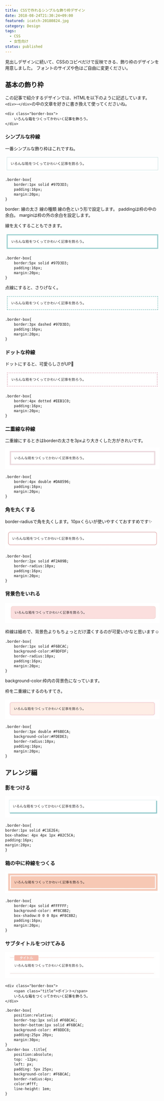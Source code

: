 ```yaml
---
title: CSSで作れるシンプルな飾り枠デザイン
date: 2018-08-24T21:30:24+09:00
featured: icatch-20180824.jpg
category: Design
tags:
  - CSS
  - 女性向け
status: published
---
```


見出しデザインに続いて、CSSのコピペだけで反映できる、飾り枠のデザインを用意しました。 フォントのサイズや色はご自由に変更ください。
## 基本の飾り枠

この記事で紹介するデザインでは、HTMLを以下のように記述しています。 `<div>~</div>`の中の文章を好きに書き換えて使ってくださいね。

```markup:title=HTML
<div class="border-box">
    いろんな箱をつくってかわいく記事を飾ろう。
</div>
```

### シンプルな枠線

一番シンプルな飾り枠はこれですね。

![シンプルな飾り枠](20180824-box-01.jpg)

```css:title=CSS
.border-box{
    border:1px solid #97D3D3;
    padding:16px;
    margin:20px;
}
```

border: 線の太さ 線の種類 線の色という形で設定します。
paddingは枠の中の余白。
marginは枠の外の余白を設定します。

線を太くすることもできます。

![シンプルな飾り枠](20180824-box-02.jpg)
```css:title=CSS
.border-box{
    border:5px solid #97D3D3;
    padding:16px;
    margin:20px;
}
```

点線にすると、さりげなく。

![シンプルな飾り枠](20180824-box-03.jpg)

```css:title=CSS
.border-box{
    border:3px dashed #97D3D3;
    padding:16px;
    margin:20px;
}
```


### ドットな枠線

ドットにすると、可愛らしさがUP🌸

![ドットの飾り枠](20180824-box-04.jpg)

```css:title=CSS
.border-box{
    border:4px dotted #EEB1C0;
    padding:16px;
    margin:20px;
}
```

### 二重線な枠線

二重線にするときはborderの太さを3pxより大きくした方がきれいです。

![二重線の飾り枠](20180824-box-05.jpg)

```css:title=CSS
.border-box{
    border:4px double #DA8596;
    padding:16px;
    margin:20px;
}
```

### 角を丸くする

border-radiusで角を丸くします。10pxくらいが使いやすくておすすめです✨

![角丸の飾り枠](20180824-box-06.jpg)

```css:title=CSS
.border-box{
    border:2px solid #F2A09B;
    border-radius:10px;
    padding:16px;
    margin:20px;
}
```

### 背景色をいれる

![背景色ありの飾り枠](20180824-box-07.jpg)

枠線は細めで、背景色よりもちょっとだけ濃くするのが可愛いかなと思います☺️

```css:title=CSS
.border-box{
    border:1px solid #F6BCAC;
    background-color:#FBDFDF;
    border-radius:10px;
    padding:16px;
    margin:20px;
}
```
background-color:枠内の背景色になっています。

枠を二重線にするのもすてき。

![背景色ありの飾り枠](20180824-box-08.jpg)

```css:title=CSS
.border-box{
    border:3px double #F6BECA;
    background-color:#FDEDE3;
    border-radius:10px;
    padding:16px;
    margin:20px;
}

```

## アレンジ編

### 影をつける

![影をつけた飾り枠](20180824-box-09.jpg)

```css:title=CSS
.border-box{
border:1px solid #C1E2E4;
box-shadow: 4px 4px 1px #82C5CA;
padding:16px;
margin:20px;
}
```

### 箱の中に枠線をつくる

![箱内に枠線がある飾り枠](20180824-box-10.jpg)

```css:title=CSS
.border-box{
    border:4px solid #FFFFFF;
    background-color: #F8C8B2;
    box-shadow:0 0 0 8px #F8C8B2;
    padding:16px;
    margin:20px;
}
```

### サブタイトルをつけてみる

![サブタイトルをつける飾り枠](20180824-box-11.jpg)

```markup:title=HTML
<div class="border-box">
    <span class="title">ポイント</span>
    いろんな箱をつくってかわいく記事を飾ろう。
</div>
```

```css:title=CSS
.border-box{
    position:relative;
    border-top:1px solid #F6BCAC;
    border-bottom:1px solid #F6BCAC;
    background-color: #F8DDC8;
    padding:25px 20px;
    margin:30px;
}
.border-box .title{
    position:absolute;
    top: -12px;
    left: px;
    padding: 5px 25px;
    background-color: #F6BCAC;
    border-radius:4px;
    color:#fff;
    line-height: 1em;
}
```
